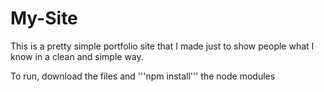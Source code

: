 # My-Site
This is a pretty simple portfolio site that I made just to show people what I know in a clean and simple way. 


To run, download the files and '''npm install''' the node modules

